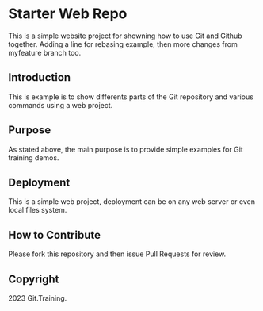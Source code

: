 # Starter Web Repo

This is a simple website project for showning how to use Git and Github together. Adding a line for rebasing example, then more changes from myfeature branch too.

## Introduction

This is example is to show differents parts of the Git repository and various commands using a web project.

## Purpose

As stated above, the main purpose is to provide simple examples for Git training demos.

## Deployment

This is a simple web project, deployment can be on any web server or even local files system.

## How to Contribute

Please fork this repository and then issue Pull Requests for review.

## Copyright

2023 Git.Training. 